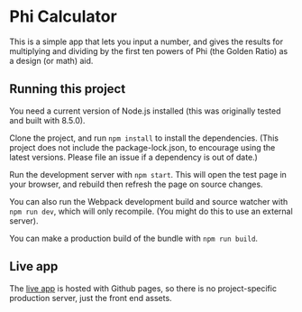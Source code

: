 # Phi Calculator

This is a simple app that lets you input a number, and gives the results for multiplying and dividing by the first ten powers of Phi (the Golden Ratio) as a design (or math) aid.

## Running this project

You need a current version of Node.js installed (this was originally tested and built with 8.5.0).

Clone the project, and run `npm install` to install the dependencies. (This project does not include the package-lock.json, to encourage using the latest versions. Please file an issue if a dependency is out of date.)

Run the development server with `npm start`. This will open the test page in your browser, and rebuild then refresh the page on source changes.

You can also run the Webpack development build and source watcher with `npm run dev`, which will only recompile. (You might do this to use an external server).

You can make a production build of the bundle with `npm run build`.

## Live app

The [live app](https://samsch.github.io/phi-calculator/) is hosted with Github pages, so there is no project-specific production server, just the front end assets.
